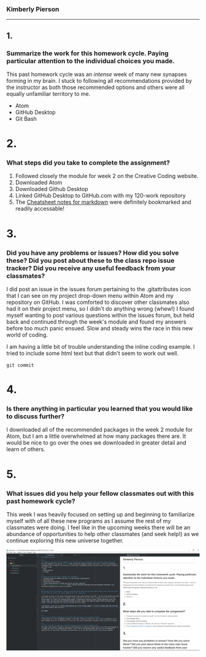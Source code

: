 ### Kimberly Pierson
---
## 1.
### Summarize the work for this homework cycle. Paying particular attention to the individual choices you made.
This past homework cycle was an *intense* week of many new synapses forming in my brain. I stuck to following all recommendations provided by the instructor as both those recommended options and others were all equally unfamiliar territory to me.
 * Atom
 * GitHub Desktop
 * Git Bash 

# 2.
### What steps did you take to complete the assignment?
1. Followed closely the module for week 2 on the Creative Coding website.
2. Downloaded Atom
3. Downloaded Github Desktop
4. Linked GitHub Desktop to GitHub.com with my 120-work repository
5. The [Cheatsheet notes for markdown](https://github.com/adam-p/markdown-here/wiki/Markdown-Cheatsheet) were definitely bookmarked and readily accessable!

# 3.
### Did you have any problems or issues? How did you solve these? Did you post about these to the class repo issue tracker? Did you receive any useful feedback from your classmates?

I did post an issue in the issues forum pertaining to the .gitattributes icon that I can see on my project drop-down menu within Atom and my repository on GitHub. I was comforted to discover other classmates also had it on their project menu, so I didn't do anything wrong (whew!) I found myself wanting to post various questions within the issues forum, but held back and continued through the week's module and found my answers before too much panic ensued. Slow and steady wins the race in this new world of coding.

I am having a little bit of trouble understanding the inline coding example. I tried to include some html text but that didn't seem to work out well.
```
git commit
```

# 4.
### Is there anything in particular you learned that you would like to discuss further?
I downloaded all of the recommended packages in the week 2 module for Atom, but I am a little overwhelmed at how many packages there are. It would be nice to go over the ones we downloaded in greater detail and learn of others.

# 5.
### What issues did you help your fellow classmates out with this past homework cycle?
This week I was heavily focused on setting up and beginning to familiarize myself with of all these new programs as I assume the rest of my classmates were doing. I feel like in the upcoming weeks there will be an abundance of opportunities to help other classmates (and seek help!) as we continue exploring this new universe together.

![Image of my editor](Capture.PNG)
